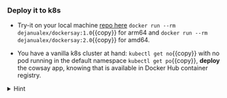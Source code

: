 ### Deploy it to k8s

* Try-it on your local machine [repo here](https://hub.docker.com/repository/docker/dejanualex/dockersay/general)
`docker run --rm dejanualex/dockersay:1.0`{{copy}} for arm64 and `docker run --rm dejanualex/dockersay:2.0`{{copy}} for amd64.

* You have a vanilla k8s cluster at hand: `kubectl get no`{{copy}} with no pod running in the default namespace `kubectl get po`{{copy}}, **deploy** the cowsay app, knowing that is available in Docker Hub container registry.

<details>
<summary>Hint</summary>
 Create pod <code>kubectl run test --image=dejanualex/dockersay:2.0</code> or create deployment <code>kubectl create deployment test --image=dejanualex/dockersay:2.0</code>
 <br>
Don't forget about <code>kubectl logs <pod></code>
</details>